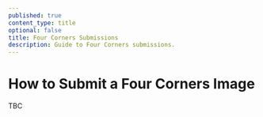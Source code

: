 ```yaml
---
published: true
content_type: title
optional: false
title: Four Corners Submissions
description: Guide to Four Corners submissions.
---
```

# How to Submit a Four Corners Image

TBC
